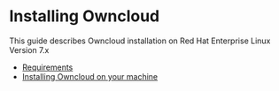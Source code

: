# Installing Owncloud

This guide describes Owncloud installation on Red Hat Enterprise Linux Version 7.x

* [Requirements](rh_oc_system_requirements.html)
* [Installing Owncloud on your machine](rh_oc_install_oc.html)
